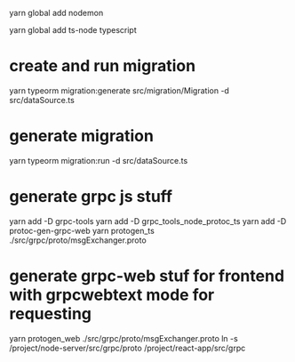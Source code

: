 yarn global add nodemon

yarn global add ts-node typescript


# create and run migration
yarn typeorm migration:generate src/migration/Migration -d src/dataSource.ts

# generate migration
yarn typeorm migration:run -d src/dataSource.ts

# generate grpc js stuff
yarn add -D grpc-tools
yarn add -D grpc_tools_node_protoc_ts
yarn add -D protoc-gen-grpc-web
yarn protogen_ts ./src/grpc/proto/msgExchanger.proto
# generate grpc-web stuf for frontend with grpcwebtext mode for requesting
yarn protogen_web ./src/grpc/proto/msgExchanger.proto
ln -s /project/node-server/src/grpc/proto /project/react-app/src/grpc

